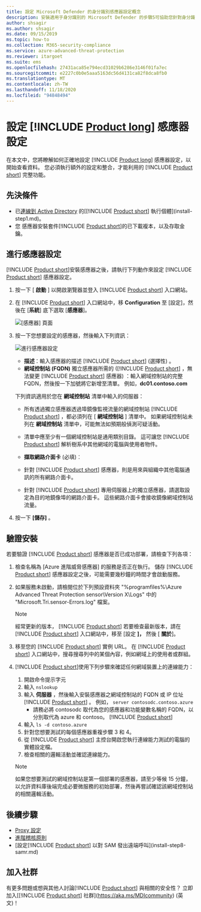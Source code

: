 ```yaml
---
title: 設定 Microsoft Defender 的身分識別感應器設定概念
description: 安裝適用于身分識別的 Microsoft Defender 的步驟5可協助您針對身分識別獨立感應器設定 Defender 的設定。
author: shsagir
ms.author: shsagir
ms.date: 09/15/2019
ms.topic: how-to
ms.collection: M365-security-compliance
ms.service: azure-advanced-threat-protection
ms.reviewer: itargoet
ms.suite: ems
ms.openlocfilehash: 27431aca85e794ecd31029b6286e3146f01fa7ec
ms.sourcegitcommit: e2227c0b0e5aaa5163dc56d4131ca82f8dca8fb0
ms.translationtype: MT
ms.contentlocale: zh-TW
ms.lasthandoff: 11/18/2020
ms.locfileid: "94848494"
---
```

# <a name="configure-product-long-sensor-settings"></a>設定 [!INCLUDE [Product long](includes/product-long.md)] 感應器設定

在本文中，您將瞭解如何正確地設定 [!INCLUDE [Product long](includes/product-long.md)] 感應器設定，以開始查看資料。 您必須執行額外的設定和整合，才能利用的 [!INCLUDE [Product short](includes/product-short.md)] 完整功能。

## <a name="prerequisites"></a>先決條件

- 已[連線到 Active Directory](install-step2.md) 的[[!INCLUDE [Product short](includes/product-short.md)] 執行個體](install-step1.md)。
- 您[](install-step3.md) 感應器安裝套件[!INCLUDE [Product short](includes/product-short.md)]的已下載複本，以及存取金鑰。

## <a name="configure-sensor-settings"></a>進行感應器設定

[!INCLUDE [Product short](includes/product-short.md)]安裝感應器之後，請執行下列動作來設定 [!INCLUDE [Product short](includes/product-short.md)] 感應器設定。

1. 按一下 [ **啟動** ] 以開啟瀏覽器並登入 [!INCLUDE [Product short](includes/product-short.md)] 入口網站。

1. 在 [!INCLUDE [Product short](includes/product-short.md)] 入口網站中，移 **Configuration** 至 [設定]，然後在 [**系統**] 底下選取 [**感應器**]。

    ![[感應器] 頁面](media/sensor-config.png)

1. 按一下您想要設定的感應器，然後輸入下列資訊：

    ![進行感應器設定](media/sensor-config-2.png)

    - **描述**：輸入感應器的描述 [!INCLUDE [Product short](includes/product-short.md)] (選擇性) 。
    - **網域控制站 (FQDN)** 獨立感應器所需的 ([!INCLUDE [Product short](includes/product-short.md)] ，無法變更 [!INCLUDE [Product short](includes/product-short.md)] 感應器) ：輸入網域控制站的完整 FQDN，然後按一下加號將它新增至清單。 例如，**dc01.contoso.com**

    下列資訊適用於您在 **網域控制站** 清單中輸入的伺服器：
    - 所有透過獨立感應器透過埠鏡像監視流量的網域控制站 [!INCLUDE [Product short](includes/product-short.md)] ，都必須列在 [ **網域控制站** ] 清單中。 如果網域控制站未列在 **網域控制站** 清單中，可能無法如預期般偵測可疑活動。
    - 清單中應至少有一個網域控制站是通用類別目錄。 這可讓您 [!INCLUDE [Product short](includes/product-short.md)] 解析樹系中其他網域的電腦與使用者物件。

    - **擷取網路介面卡** (必填)︰

    - 針對 [!INCLUDE [Product short](includes/product-short.md)] 感應器，則是用來與組織中其他電腦通訊的所有網路介面卡。
    - 針對 [!INCLUDE [Product short](includes/product-short.md)] 專用伺服器上的獨立感應器，請選取設定為目的地鏡像埠的網路介面卡。 這些網路介面卡會接收鏡像網域控制站流量。

1. 按一下 **[儲存]** 。

## <a name="validate-installations"></a>驗證安裝

若要驗證 [!INCLUDE [Product short](includes/product-short.md)] 感應器是否已成功部署，請檢查下列各項：

1. 檢查名稱為 [Azure 進階威脅感應器]  的服務是否正在執行。 儲存 [!INCLUDE [Product short](includes/product-short.md)] 感應器設定之後，可能需要幾秒鐘的時間才會啟動服務。

1. 如果服務未啟動，請檢閱位於下列預設資料夾 "%programfiles%\Azure Advanced Threat Protection sensor\Version X\Logs" 中的 "Microsoft.Tri.sensor-Errors.log" 檔案。

    >[!NOTE]
    > 經常更新的版本， [!INCLUDE [Product short](includes/product-short.md)] 若要檢查最新版本，請在 [!INCLUDE [Product short](includes/product-short.md)] 入口網站中，移至 [設定 **]，** 然後 [ **關於**]。

1. 移至您的 [!INCLUDE [Product short](includes/product-short.md)] 實例 URL。 在 [!INCLUDE [Product short](includes/product-short.md)] 入口網站中，搜尋搜尋列中的某個內容，例如網域上的使用者或群組。

1. [!INCLUDE [Product short](includes/product-short.md)]使用下列步驟來確認任何網域裝置上的連線能力：
    1. 開啟命令提示字元
    1. 輸入 `nslookup`
    1. 輸入 **伺服器** ，然後輸入安裝感應器之網域控制站的 FQDN 或 IP 位址 [!INCLUDE [Product short](includes/product-short.md)] 。 例如， `server contosodc.contoso.azure`
        - 請務必將 contosodc 取代為您的感應器和功能變數名稱的 FQDN，以分別取代為 azure 和 contoso。 [!INCLUDE [Product short](includes/product-short.md)]
    1. 輸入 `ls -d contoso.azure`
    1. 針對您想要測試的每個感應器重複步驟 3 和 4。
    1. 從 [!INCLUDE [Product short](includes/product-short.md)] 主控台開啟您執行連線能力測試的電腦的實體設定檔。
    1. 檢查相關的邏輯活動並確認連線能力。

    > [!NOTE]
    >如果您想要測試的網域控制站是第一個部署的感應器，請至少等候 15 分鐘，以允許資料庫後端完成必要微服務的初始部署，然後再嘗試確認該網域控制站的相關邏輯活動。

## <a name="next-steps"></a>後續步驟

- [Proxy 設定](configure-proxy.md)
- [進階稽核原則](configure-windows-event-collection.md)
- [設定[!INCLUDE [Product short](includes/product-short.md)] 以對 SAM 發出遠端呼叫](install-step8-samr.md)

## <a name="join-the-community"></a>加入社群

有更多問題或想與其他人討論[!INCLUDE [Product short](includes/product-short.md)] 與相關的安全性？ 立即加入[[!INCLUDE [Product short](includes/product-short.md)] 社群](https://aka.ms/MDIcommunity) \(英文\)！
